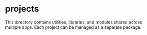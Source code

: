 # projects

This directory contains utilities, libraries, and modules shared across multiple apps.
Each project can be managed as a separate package. 